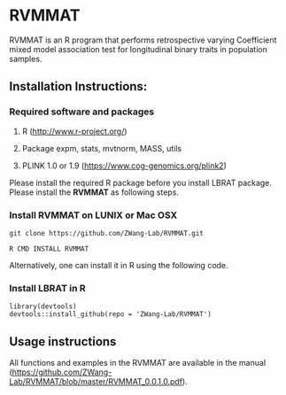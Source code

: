 # RVMMAT

RVMMAT is an R program that performs retrospective varying Coefficient mixed model association test  for longitudinal binary traits in population samples. 


## Installation Instructions:

### Required software and packages
    
1. R (http://www.r-project.org/)
    
2. Package    expm, stats, mvtnorm, MASS, utils
    
3. PLINK 1.0 or 1.9 (https://www.cog-genomics.org/plink2)

Please install the required R package before you install LBRAT package. Please install the **RVMMAT** as following steps.

 
### Install RVMMAT on LUNIX or Mac OSX

```
git clone https://github.com/ZWang-Lab/RVMMAT.git

R CMD INSTALL RVMMAT

```

Alternatively, one can install it in R using the following code.
### Install LBRAT in R
```
library(devtools)
devtools::install_github(repo = 'ZWang-Lab/RVMMAT')

```
## Usage instructions

All functions and examples in the RVMMAT are available in the manual (https://github.com/ZWang-Lab/RVMMAT/blob/master/RVMMAT_0.0.1.0.pdf).


